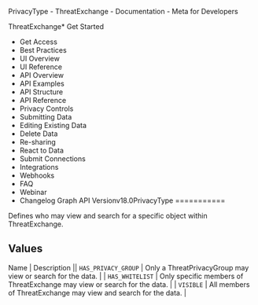 
PrivacyType - ThreatExchange - Documentation - Meta for Developers











ThreatExchange* Get Started
* Get Access
* Best Practices
* UI Overview
* UI Reference
* API Overview
* API Examples
* API Structure
* API Reference
* Privacy Controls
* Submitting Data
* Editing Existing Data
* Delete Data
* Re-sharing
* React to Data
* Submit Connections
* Integrations
* Webhooks
* FAQ
* Webinar
* Changelog
Graph API Versionv18.0PrivacyType
===========

Defines who may view and search for a specific object within ThreatExchange.

Values
------



 
Name
 | 
Description
 || `HAS_PRIVACY_GROUP` | Only a ThreatPrivacyGroup may view or search for the data. |
| `HAS_WHITELIST` | Only specific members of ThreatExchange may view or search for the data. |
| `VISIBLE` | All members of ThreatExchange may view and search for the data. |

































 
